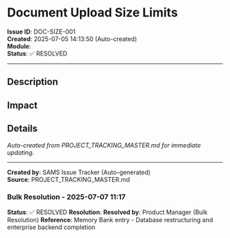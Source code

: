 # Document Upload Size Limits

**Issue ID**: DOC-SIZE-001  
**Created**: 2025-07-05 14:13:50 (Auto-created)  
**Module**:   
**Status**: ✅ RESOLVED

---

## Description



## Impact



## Details

*Auto-created from PROJECT_TRACKING_MASTER.md for immediate updating.*

---

**Created by**: SAMS Issue Tracker (Auto-generated)  
**Source**: PROJECT_TRACKING_MASTER.md

### Bulk Resolution - 2025-07-07 11:17
**Status**: ✅ RESOLVED
**Resolution**: 
**Resolved by**: Product Manager (Bulk Resolution)
**Reference**: Memory Bank entry - Database restructuring and enterprise backend completion

